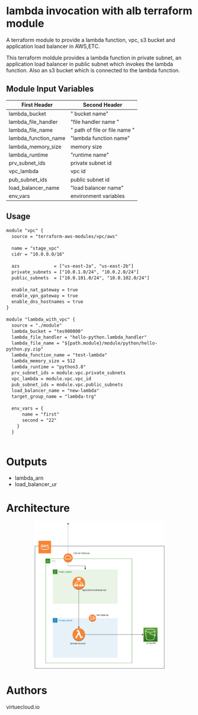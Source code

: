 lambda invocation with alb terraform module
===========

A terraform module to provide a lambda function, vpc, s3 bucket and application load balancer in AWS,ETC.

This terraform moldule provides a lambda function in private subnet, an application load balancer in public subnet which invokes the lambda function. Also an s3 bucket which is connected to the lambda function. 

Module Input Variables
----------------------
  | First Header                 | Second Header |
| -------------                  | ------------- |
| lambda_bucket                  |" bucket name"|
| lambda_file_handler        | "file handler name "|
| lambda_file_name        | " path of file or file name "|
| lambda_function_name        | "lambda function name"|
| lambda_memory_size        | memory size|
| lambda_runtime        | "runtime name"|
| prv_subnet_ids        | private subnet id |
| vpc_lambda        | vpc id|
| pub_subnet_ids        | public subnet id|
| load_balancer_name        | "load balancer name"|
| env_vars |   environment variables |


Usage
-----

```hcl
module "vpc" {
  source = "terraform-aws-modules/vpc/aws"

  name = "stage_vpc"
  cidr = "10.0.0.0/16"

  azs             = ["us-east-2a", "us-east-2b"]
  private_subnets = ["10.0.1.0/24", "10.0.2.0/24"]
  public_subnets  = ["10.0.101.0/24", "10.0.102.0/24"]

  enable_nat_gateway = true
  enable_vpn_gateway = true
  enable_dns_hostnames = true
}

module "lambda_with_vpc" {
  source = "./module"
  lambda_bucket = "tes900000"
  lambda_file_handler = "hello-python.lambda_handler"
  lambda_file_name = "${path.module}/module/python/hello-python.py.zip"
  lambda_function_name = "test-lambda"
  lambda_memory_size = 512
  lambda_runtime = "python3.8"
  prv_subnet_ids = module.vpc.private_subnets
  vpc_lambda = module.vpc.vpc_id
  pub_subnet_ids = module.vpc.public_subnets
  load_balancer_name = "new-lambda"
  target_group_name = "lambda-trg"

  env_vars = {
      name = "first"
      second = "22"
    }
  }


```


Outputs
=======
- lambda_arn
- load_balancer_ur

 Architecture
 =======


<p align="center">
  <img src="lambda_alb_vpc_s3.png" width="350" title="hover text">
  
</p>

Authors
=======

virtuecloud.io
